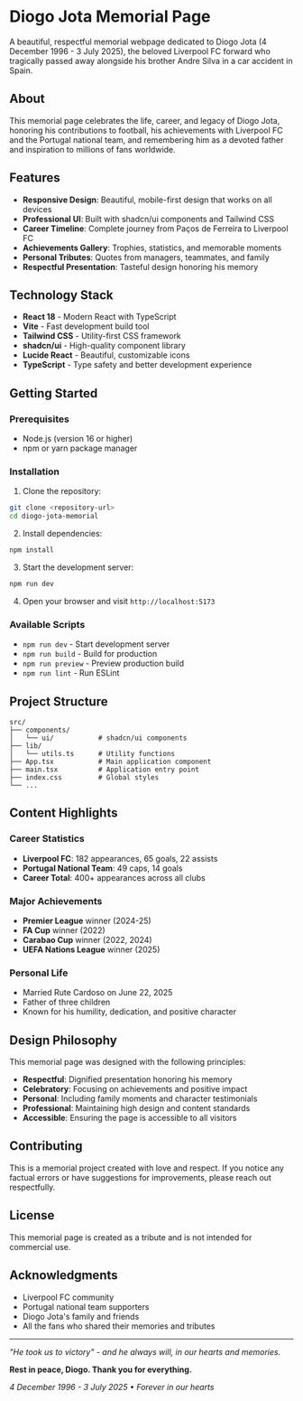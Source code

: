 # Diogo Jota Memorial Page

A beautiful, respectful memorial webpage dedicated to Diogo Jota (4 December 1996 - 3 July 2025), the beloved Liverpool FC forward who tragically passed away alongside his brother Andre Silva in a car accident in Spain.

## About

This memorial page celebrates the life, career, and legacy of Diogo Jota, honoring his contributions to football, his achievements with Liverpool FC and the Portugal national team, and remembering him as a devoted father and inspiration to millions of fans worldwide.

## Features

- **Responsive Design**: Beautiful, mobile-first design that works on all devices
- **Professional UI**: Built with shadcn/ui components and Tailwind CSS
- **Career Timeline**: Complete journey from Paços de Ferreira to Liverpool FC
- **Achievements Gallery**: Trophies, statistics, and memorable moments
- **Personal Tributes**: Quotes from managers, teammates, and family
- **Respectful Presentation**: Tasteful design honoring his memory

## Technology Stack

- **React 18** - Modern React with TypeScript
- **Vite** - Fast development build tool
- **Tailwind CSS** - Utility-first CSS framework
- **shadcn/ui** - High-quality component library
- **Lucide React** - Beautiful, customizable icons
- **TypeScript** - Type safety and better development experience

## Getting Started

### Prerequisites

- Node.js (version 16 or higher)
- npm or yarn package manager

### Installation

1. Clone the repository:
```bash
git clone <repository-url>
cd diogo-jota-memorial
```

2. Install dependencies:
```bash
npm install
```

3. Start the development server:
```bash
npm run dev
```

4. Open your browser and visit `http://localhost:5173`

### Available Scripts

- `npm run dev` - Start development server
- `npm run build` - Build for production
- `npm run preview` - Preview production build
- `npm run lint` - Run ESLint

## Project Structure

```
src/
├── components/
│   └── ui/           # shadcn/ui components
├── lib/
│   └── utils.ts      # Utility functions
├── App.tsx           # Main application component
├── main.tsx          # Application entry point
├── index.css         # Global styles
└── ...
```

## Content Highlights

### Career Statistics
- **Liverpool FC**: 182 appearances, 65 goals, 22 assists
- **Portugal National Team**: 49 caps, 14 goals
- **Career Total**: 400+ appearances across all clubs

### Major Achievements
- **Premier League** winner (2024-25)
- **FA Cup** winner (2022)
- **Carabao Cup** winner (2022, 2024)
- **UEFA Nations League** winner (2025)

### Personal Life
- Married Rute Cardoso on June 22, 2025
- Father of three children
- Known for his humility, dedication, and positive character

## Design Philosophy

This memorial page was designed with the following principles:

- **Respectful**: Dignified presentation honoring his memory
- **Celebratory**: Focusing on achievements and positive impact
- **Personal**: Including family moments and character testimonials
- **Professional**: Maintaining high design and content standards
- **Accessible**: Ensuring the page is accessible to all visitors

## Contributing

This is a memorial project created with love and respect. If you notice any factual errors or have suggestions for improvements, please reach out respectfully.

## License

This memorial page is created as a tribute and is not intended for commercial use.

## Acknowledgments

- Liverpool FC community
- Portugal national team supporters
- Diogo Jota's family and friends
- All the fans who shared their memories and tributes

---

*"He took us to victory" - and he always will, in our hearts and memories.*

**Rest in peace, Diogo. Thank you for everything.**

*4 December 1996 - 3 July 2025 • Forever in our hearts* 